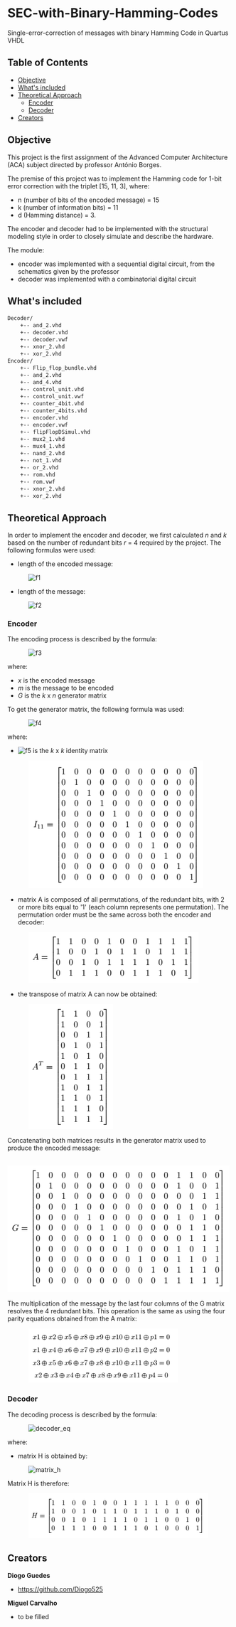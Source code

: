 # SEC-with-Binary-Hamming-Codes
Single-error-correction of messages with binary Hamming Code in Quartus VHDL

## Table of Contents
- [Objective](#objective)
- [What's included](#whats-included)
- [Theoretical Approach](#theoretical-approach)
    - [Encoder](#encoder)
    - [Decoder](#decoder)
- [Creators](#creators)

## Objective

This project is the first assignment of the Advanced Computer Architecture (ACA) subject directed by professor António Borges.

The premise of this project was to implement the Hamming code for 1-bit error correction with the triplet [15, 11, 3], where:
- n (number of bits of the encoded message) = 15
- k (number of information bits) = 11
- d (Hamming distance) = 3.

The encoder and decoder had to be implemented with the structural modeling style in order to closely simulate and describe the hardware.

The module:

- encoder was implemented with a sequential digital circuit, from the schematics given by the professor
- decoder was implemented with a combinatorial digital circuit

## What's included
```
Decoder/
    +-- and_2.vhd 	
    +-- decoder.vhd 	
    +-- decoder.vwf
    +-- xnor_2.vhd
    +-- xor_2.vhd
Encoder/
    +-- Flip_flop_bundle.vhd 	
    +-- and_2.vhd 	
    +-- and_4.vhd
    +-- control_unit.vhd 	
    +-- control_unit.vwf
    +-- counter_4bit.vhd 	
    +-- counter_4bits.vhd 	
    +-- encoder.vhd
    +-- encoder.vwf
    +-- flipFlopDSimul.vhd 	
    +-- mux2_1.vhd 	
    +-- mux4_1.vhd 	
    +-- nand_2.vhd 	
    +-- not_1.vhd 	
    +-- or_2.vhd 	
    +-- rom.vhd
    +-- rom.vwf 	
    +-- xnor_2.vhd
    +-- xor_2.vhd
```

## Theoretical Approach

In order to implement the encoder and decoder, we first calculated *n* and *k* based on the number of redundant bits *r* = 4 required by the project. The following formulas were used:

- length of the encoded message:

&nbsp;&nbsp;&nbsp;&nbsp;&nbsp;&nbsp;&nbsp;&nbsp;&nbsp;&nbsp;&nbsp;&nbsp;![f1]

- length of the message:

&nbsp;&nbsp;&nbsp;&nbsp;&nbsp;&nbsp;&nbsp;&nbsp;&nbsp;&nbsp;&nbsp;&nbsp;![f2]

[f1]: https://chart.apis.google.com/chart?cht=tx&chl=n=2^r-1
[f2]: https://chart.apis.google.com/chart?cht=tx&chl=k=n-r

### Encoder

The encoding process is described by the formula:

&nbsp;&nbsp;&nbsp;&nbsp;&nbsp;&nbsp;&nbsp;&nbsp;&nbsp;&nbsp;&nbsp;&nbsp;![f3]

where:

- *x* is the encoded message
- *m* is the message to be encoded
- *G* is the *k* x *n* generator matrix

To get the generator matrix, the following formula was used:

&nbsp;&nbsp;&nbsp;&nbsp;&nbsp;&nbsp;&nbsp;&nbsp;&nbsp;&nbsp;&nbsp;&nbsp;![f4]

where:
- ![f5] is the *k* x *k* identity matrix

&nbsp;&nbsp;&nbsp;&nbsp;&nbsp;&nbsp;&nbsp;&nbsp;&nbsp;&nbsp;&nbsp;&nbsp;![id_matrix_Ik]

- matrix A is composed of all permutations, of the redundant bits, with 2 or more bits equal to '1' (each column represents one permutation). The permutation order must be the same across both the encoder and decoder:

&nbsp;&nbsp;&nbsp;&nbsp;&nbsp;&nbsp;&nbsp;&nbsp;&nbsp;&nbsp;&nbsp;&nbsp;![matrix_a]

- the transpose of matrix A can now be obtained:

&nbsp;&nbsp;&nbsp;&nbsp;&nbsp;&nbsp;&nbsp;&nbsp;&nbsp;&nbsp;&nbsp;&nbsp;![matrix_a_transpose]

Concatenating both matrices results in the generator matrix used to produce the encoded message:

&nbsp;&nbsp;&nbsp;&nbsp;&nbsp;&nbsp;&nbsp;&nbsp;&nbsp;&nbsp;&nbsp;&nbsp;![g_matrix]

The multiplication of the message by the last four columns of the G matrix resolves the 4 redundant bits. This operation is the same as using the four parity equations obtained from the A matrix:

&nbsp;&nbsp;&nbsp;&nbsp;&nbsp;&nbsp;&nbsp;&nbsp;&nbsp;&nbsp;&nbsp;&nbsp;![parity_check_matrix_get_bits]

[f3]: https://chart.apis.google.com/chart?cht=tx&chl=x=m*G
[f4]: https://chart.apis.google.com/chart?cht=tx&chl=G=[I_k|A^T]
[f5]: https://chart.apis.google.com/chart?cht=tx&chl=I_k
[id_matrix_Ik]: https://github.com/Diogo525/SEC-with-Binary-Hamming-Codes/blob/master/images/identity_matrix_Ik.png
[matrix_a]: https://github.com/Diogo525/SEC-with-Binary-Hamming-Codes/blob/master/images/matrix_A.png
[matrix_a_transpose]: https://github.com/Diogo525/SEC-with-Binary-Hamming-Codes/blob/master/images/transpose_of_matrix_A.png
[g_matrix]: https://github.com/Diogo525/SEC-with-Binary-Hamming-Codes/blob/master/images/g_matrix.png
[parity_check_matrix_get_bits]: https://github.com/Diogo525/SEC-with-Binary-Hamming-Codes/blob/master/images/parity_check_equations.png

### Decoder

The decoding process is described by the formula:

&nbsp;&nbsp;&nbsp;&nbsp;&nbsp;&nbsp;&nbsp;&nbsp;&nbsp;&nbsp;&nbsp;&nbsp;![decoder_eq]

where:

- matrix H is obtained by:

&nbsp;&nbsp;&nbsp;&nbsp;&nbsp;&nbsp;&nbsp;&nbsp;&nbsp;&nbsp;&nbsp;&nbsp;![matrix_h]

Matrix H is therefore:

&nbsp;&nbsp;&nbsp;&nbsp;&nbsp;&nbsp;&nbsp;&nbsp;&nbsp;&nbsp;&nbsp;&nbsp;![matrix_h_values]

[decoder_eq]: https://chart.apis.google.com/chart?cht=tx&chl=ParityBits=[H*y^T]
[matrix_h]: https://chart.apis.google.com/chart?cht=tx&chl=H=[A|I_r]
[matrix_h_values]: https://github.com/Diogo525/SEC-with-Binary-Hamming-Codes/blob/master/images/h_matrix.png

## Creators

**Diogo Guedes**

- <https://github.com/Diogo525>

**Miguel Carvalho**

- to be filled
